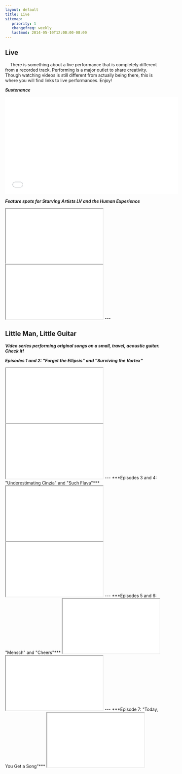 ```yaml
---
layout: default
title: Live
sitemap:
   priority: 1
   changefreq: weekly
   lastmod: 2014-05-10T12:00:00-08:00
---
```


Live
----

&nbsp;&nbsp;&nbsp;&nbsp;There is something about a live performance that is completely different from a recorded track. Performing is a major outlet to share creativity. Though watching videos is still different from actually being there, this is where you will find links to live performances. Enjoy!

***Sustenance***
<iframe width="560" height="315" src="//www.youtube.com/embed/EyFDNGUdsKo" frameborder="0" allowfullscreen></iframe>

***Feature spots for Starving Artists LV and the Human Experience***
<iframe width="315" height="177" src="//www.youtube.com/embed/nePeMNMCT2U" frameborder="10" allowfullscreen></iframe>

<iframe width="315" height="177" src="//www.youtube.com/embed/IcSl7dDQ7-U" frameborder="10" allowfullscreen></iframe>
---

Little Man, Little Guitar
----
***Video series performing original songs on a small, travel, acoustic guitar. Check it!***

***Episodes 1 and 2: "Forget the Ellipsis" and "Surviving the Vortex"***
<iframe width="315" height="177" src="//www.youtube.com/embed/RTLurgbPDDE" frameborder="10" allowfullscreen></iframe>

<iframe width="315" height="177" src="//www.youtube.com/embed/vL8Ix8u7CPo" frameborder="10" allowfullscreen></iframe>
---
***Episodes 3 and 4: "Underestimating Cinzia" and "Such Flava"***
<iframe width="315" height="177" src="//www.youtube.com/embed/abEtkt2E9PA" frameborder="10" allowfullscreen></iframe>

<iframe width="315" height="177" src="//www.youtube.com/embed/bvldsk7Kboo" frameborder="10" allowfullscreen></iframe>
---
***Episodes 5 and 6: "Mensch" and "Cheers"***
<iframe width="315" height="177" src="//www.youtube.com/embed/wBG-xmfy3rA" frameborder="10" allowfullscreen></iframe>

<iframe width="315" height="177" src="//www.youtube.com/embed/kjnhnumURQw" frameborder="10" allowfullscreen></iframe>
---
***Episode 7: "Today, You Get a Song"*** 
<iframe width="315" height="177" src="//www.youtube.com/embed/KUCmFC2CqSU" frameborder="10" allowfullscreen></iframe>

